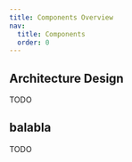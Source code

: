 ```yaml
---
title: Components Overview
nav:
  title: Components
  order: 0
---
```


## Architecture Design

TODO

## balabla

TODO
